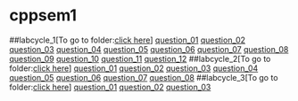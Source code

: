 # cppsem1
##labcycle_1[To go to folder:[click here](https://github.com/Deriverx2/cppsem1/tree/main/lc1)]
[question_01](https://github.com/Deriverx2/cppsem1/blob/main/lc1/q01_students.cpp)
[question_02](https://github.com/Deriverx2/cppsem1/blob/main/lc1/q02_area.cpp)
[question_03](https://github.com/Deriverx2/cppsem1/blob/main/lc1/q03_bank.cpp)
[question_04](https://github.com/Deriverx2/cppsem1/blob/main/lc1/q04_strings.cpp)
[question_05](https://github.com/Deriverx2/cppsem1/blob/main/lc1/q05_constr_destr.cpp)
[question_06](https://github.com/Deriverx2/cppsem1/blob/main/lc1/q06_time.cpp)
[question_07](https://github.com/Deriverx2/cppsem1/blob/main/lc1/q07_matrix.cpp)
[question_08](https://github.com/Deriverx2/cppsem1/blob/main/lc1/q08_complex.cpp)
[question_09](https://github.com/Deriverx2/cppsem1/blob/main/lc1/q09_static.exe)
[question_10](https://github.com/Deriverx2/cppsem1/blob/main/lc1/q10_shopp.cpp)
[question_11](https://github.com/Deriverx2/cppsem1/blob/main/lc1/q11_swap.cpp)
[question_12](https://github.com/Deriverx2/cppsem1/blob/main/lc1/q12_complex.cpp)
##labcycle_2[To go to folder:[click here](https://github.com/Deriverx2/cppsem1/tree/main/lc2)]
[question_01](https://github.com/Deriverx2/cppsem1/blob/main/lc2/q01_vector.cpp)
[question_02](https://github.com/Deriverx2/cppsem1/blob/main/lc2/q02_complex.cpp)
[question_03](https://github.com/Deriverx2/cppsem1/blob/main/lc2/q03_vector.cpp)
[question_04](https://github.com/Deriverx2/cppsem1/blob/main/lc2/q04_matrices.cpp)
[question_05](https://github.com/Deriverx2/cppsem1/blob/main/lc2/q05_inheritance.cpp)
[question_06](https://github.com/Deriverx2/cppsem1/blob/main/lc2/q06_student.cpp)
[question_07](https://github.com/Deriverx2/cppsem1/blob/main/lc2/q07_alpha.cpp)
[question_08](https://github.com/Deriverx2/cppsem1/blob/main/lc2/q08_shapes.cpp)
##labcycle_3[To go to folder:[click here](https://github.com/Deriverx2/cppsem1/tree/main/lc3)]
[question_01](https://github.com/Deriverx2/cppsem1/blob/main/lc3/q01_abstractclass.cpp)
[question_02](https://github.com/Deriverx2/cppsem1/blob/main/lc3/q02_template.cpp)
[question_03](https://github.com/Deriverx2/cppsem1/blob/main/lc3/q03_exception.cpp)
